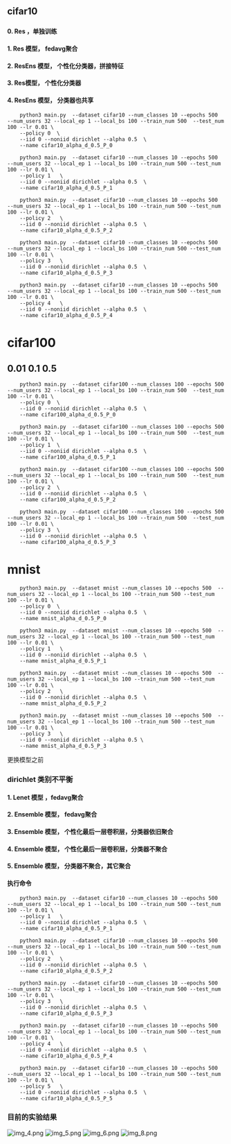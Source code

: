 ## cifar10



### 

#### 0.  Res ，单独训练
#### 1.  Res 模型， fedavg聚合
#### 2.  ResEns 模型， 个性化分类器，拼接特征
#### 3.  Res模型， 个性化分类器
#### 4.  ResEns 模型， 分类器也共享
        python3 main.py  --dataset cifar10 --num_classes 10 --epochs 500  --num_users 32 --local_ep 1 --local_bs 100 --train_num 500  --test_num 100 --lr 0.01 \
        --policy 0  \
        --iid 0 --noniid dirichlet --alpha 0.5  \
        --name cifar10_alpha_d_0.5_P_0

        python3 main.py  --dataset cifar10 --num_classes 10 --epochs 500  --num_users 32 --local_ep 1 --local_bs 100 --train_num 500 --test_num 100 --lr 0.01 \
        --policy 1   \
        --iid 0 --noniid dirichlet --alpha 0.5  \
        --name cifar10_alpha_d_0.5_P_1

        python3 main.py  --dataset cifar10 --num_classes 10 --epochs 500  --num_users 32 --local_ep 1 --local_bs 100 --train_num 500 --test_num 100 --lr 0.01 \
        --policy 2   \
        --iid 0 --noniid dirichlet --alpha 0.5  \
        --name cifar10_alpha_d_0.5_P_2

        python3 main.py  --dataset cifar10 --num_classes 10 --epochs 500  --num_users 32 --local_ep 1 --local_bs 100 --train_num 500 --test_num 100 --lr 0.01 \
        --policy 3   \
        --iid 0 --noniid dirichlet --alpha 0.5  \
        --name cifar10_alpha_d_0.5_P_3

        python3 main.py  --dataset cifar10 --num_classes 10 --epochs 500  --num_users 32 --local_ep 1 --local_bs 100 --train_num 500 --test_num 100 --lr 0.01 \
        --policy 4   \
        --iid 0 --noniid dirichlet --alpha 0.5  \
        --name cifar10_alpha_d_0.5_P_4
# cifar100
## 0.01 0.1 0.5
        python3 main.py  --dataset cifar100 --num_classes 100 --epochs 500  --num_users 32 --local_ep 1 --local_bs 100 --train_num 500  --test_num 100 --lr 0.01 \
        --policy 0  \
        --iid 0 --noniid dirichlet --alpha 0.5  \
        --name cifar100_alpha_d_0.5_P_0

        python3 main.py  --dataset cifar100 --num_classes 100 --epochs 500  --num_users 32 --local_ep 1 --local_bs 100 --train_num 500  --test_num 100 --lr 0.01 \
        --policy 1  \
        --iid 0 --noniid dirichlet --alpha 0.5  \
        --name cifar100_alpha_d_0.5_P_1

        python3 main.py  --dataset cifar100 --num_classes 100 --epochs 500  --num_users 32 --local_ep 1 --local_bs 100 --train_num 500  --test_num 100 --lr 0.01 \
        --policy 2  \
        --iid 0 --noniid dirichlet --alpha 0.5  \
        --name cifar100_alpha_d_0.5_P_2

        python3 main.py  --dataset cifar100 --num_classes 100 --epochs 500  --num_users 32 --local_ep 1 --local_bs 100 --train_num 500  --test_num 100 --lr 0.01 \
        --policy 3  \
        --iid 0 --noniid dirichlet --alpha 0.5  \
        --name cifar100_alpha_d_0.5_P_3
# mnist 
        python3 main.py  --dataset mnist --num_classes 10 --epochs 500  --num_users 32 --local_ep 1 --local_bs 100 --train_num 500 --test_num 100 --lr 0.01 \
        --policy 0  \
        --iid 0 --noniid dirichlet --alpha 0.5  \
        --name mnist_alpha_d_0.5_P_0

        python3 main.py  --dataset mnist --num_classes 10 --epochs 500  --num_users 32 --local_ep 1 --local_bs 100 --train_num 500 --test_num 100 --lr 0.01 \
        --policy 1   \
        --iid 0 --noniid dirichlet --alpha 0.5  \
        --name mnist_alpha_d_0.5_P_1

        python3 main.py  --dataset mnist --num_classes 10 --epochs 500  --num_users 32 --local_ep 1 --local_bs 100 --train_num 500 --test_num 100 --lr 0.01 \
        --policy 2   \
        --iid 0 --noniid dirichlet --alpha 0.5  \
        --name mnist_alpha_d_0.5_P_2

        python3 main.py  --dataset mnist --num_classes 10 --epochs 500  --num_users 32 --local_ep 1 --local_bs 100 --train_num 500 --test_num 100 --lr 0.01 \
        --policy 3   \
        --iid 0 --noniid dirichlet --alpha 0.5 \
        --name mnist_alpha_d_0.5_P_3


更换模型之前
###     dirichlet 类别不平衡
#### 1.  Lenet 模型 ，fedavg聚合
#### 2.  Ensemble 模型， fedavg聚合
#### 3.  Ensemble 模型， 个性化最后一层卷积层，分类器依旧聚合
#### 4.  Ensemble 模型， 个性化最后一层卷积层，分类器不聚合
#### 5.  Ensemble 模型， 分类器不聚合，其它聚合
####     执行命令
        python3 main.py  --dataset cifar10 --num_classes 10 --epochs 500  --num_users 32 --local_ep 1 --local_bs 100 --train_num 500 --test_num 100 --lr 0.01 \
        --policy 1   \
        --iid 0 --noniid dirichlet --alpha 0.5  \
        --name cifar10_alpha_d_0.5_P_1

        python3 main.py  --dataset cifar10 --num_classes 10 --epochs 500  --num_users 32 --local_ep 1 --local_bs 100 --train_num 500 --test_num 100 --lr 0.01 \
        --policy 2   \
        --iid 0 --noniid dirichlet --alpha 0.5  \
        --name cifar10_alpha_d_0.5_P_2

        python3 main.py  --dataset cifar10 --num_classes 10 --epochs 500  --num_users 32 --local_ep 1 --local_bs 100 --train_num 500 --test_num 100 --lr 0.01 \
        --policy 3   \
        --iid 0 --noniid dirichlet --alpha 0.5  \
        --name cifar10_alpha_d_0.5_P_3

        python3 main.py  --dataset cifar10 --num_classes 10 --epochs 500  --num_users 32 --local_ep 1 --local_bs 100 --train_num 500 --test_num 100 --lr 0.01 \
        --policy 4   \
        --iid 0 --noniid dirichlet --alpha 0.5  \
        --name cifar10_alpha_d_0.5_P_4

        python3 main.py  --dataset cifar10 --num_classes 10 --epochs 500  --num_users 32 --local_ep 1 --local_bs 100 --train_num 500 --test_num 100 --lr 0.01 \
        --policy 5   \
        --iid 0 --noniid dirichlet --alpha 0.5  \
        --name cifar10_alpha_d_0.5_P_5

### 目前的实验结果

![img_4.png](img_4.png)
![img_5.png](img_5.png)
![img_6.png](img_6.png)
![img_8.png](img_8.png)